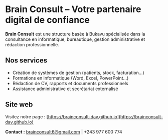 # Brain Consult – Votre partenaire digital de confiance

**Brain Consult** est une structure basée à Bukavu spécialisée dans la consultance en informatique, bureautique, gestion administrative et rédaction professionnelle.

## Nos services
- Création de systèmes de gestion (patients, stock, facturation…)
- Formations en informatique (Word, Excel, PowerPoint…)
- Rédaction de CV, rapports et documents professionnels
- Assistance administrative et secrétariat externalisé

## Site web
Visitez notre page : [https://brainconsult-dav.github.io](https://brainconsult-dav.github.io)

**Contact :** brainconsult6@gmail.com | +243 977 600 774
